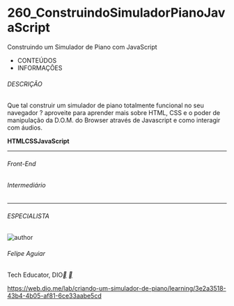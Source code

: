 # 260_ConstruindoSimuladorPianoJavaScript


Construindo um Simulador de Piano com JavaScript



- CONTEÚDOS
- INFORMAÇÕES

###### DESCRIÇÃO

Que tal construir um simulador de piano totalmente funcional no seu navegador ? aproveite para aprender mais sobre HTML, CSS e o poder de manipulação da D.O.M. do Browser através de Javascript e como interagir com áudios.

**HTML****CSS****JavaScript**

------

###### Front-End

###### Intermediário

------

###### ESPECIALISTA

![author](https://hermes.dio.me/users/author/photos/e0aa7c57-89e3-41ff-a60b-09dc7a9bc6e9.png)

###### Felipe Aguiar

Tech Educator, DIO[**](https://www.linkedin.com/in/felipe-aguiar-047/) [**](https://github.com/felipeAguiarCode)



https://web.dio.me/lab/criando-um-simulador-de-piano/learning/3e2a3518-43b4-4b05-af81-6ce33aabe5cd
